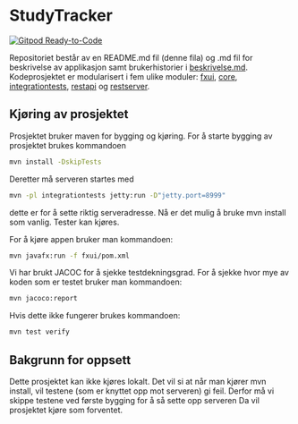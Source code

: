 # StudyTracker

[![Gitpod Ready-to-Code](https://img.shields.io/badge/Gitpod-Ready--to--Code-blue?logo=gitpod)](https://gitpod.idi.ntnu.no/#https://gitlab.stud.idi.ntnu.no/it1901/groups-2020/gr2066/gr2066/-/tree/master)

Repositoriet består av en README.md fil (denne fila) og .md fil for beskrivelse av applikasjon samt brukerhistorier i [beskrivelse.md](https://gitlab.stud.idi.ntnu.no/it1901/groups-2020/gr2066/gr2066/-/blob/master/beskrivelse.md).
Kodeprosjektet er modularisert i fem ulike moduler: [fxui](https://gitlab.stud.idi.ntnu.no/it1901/groups-2020/gr2066/gr2066/-/tree/master/IT1901%2Ffxui), [core](https://gitlab.stud.idi.ntnu.no/it1901/groups-2020/gr2066/gr2066/-/tree/master/IT1901%2Fcore), [integrationtests](https://gitlab.stud.idi.ntnu.no/it1901/groups-2020/gr2066/gr2066/-/tree/master/IT1901%2Fintegrationtests), [restapi](https://gitlab.stud.idi.ntnu.no/it1901/groups-2020/gr2066/gr2066/-/tree/master/IT1901%2Frestapi) og [restserver](https://gitlab.stud.idi.ntnu.no/it1901/groups-2020/gr2066/gr2066/-/tree/master/IT1901%2Frestserver).

## Kjøring av prosjektet

Prosjektet bruker maven for bygging og kjøring. For å starte bygging av prosjektet brukes kommandoen 
```bash
mvn install -DskipTests
```
Deretter må serveren startes med   

```bash
mvn -pl integrationtests jetty:run -D"jetty.port=8999"
```
dette er for å sette riktig serveradresse.
Nå er det mulig å bruke mvn install som vanlig. Tester kan kjøres. 

For å kjøre appen bruker man kommandoen:
```bash
mvn javafx:run -f fxui/pom.xml
```

Vi har brukt JACOC for å sjekke testdekningsgrad. For å sjekke hvor mye av koden som er testet bruker man kommandoen:
```bash
mvn jacoco:report
```
Hvis dette ikke fungerer brukes kommandoen:
```bash
mvn test verify
```

## Bakgrunn for oppsett

Dette prosjektet kan ikke kjøres lokalt. Det vil si at når man kjører mvn install, vil testene (som er knyttet opp mot serveren) gi feil. Derfor må vi skippe testene ved første bygging
for å så sette opp serveren Da vil prosjektet kjøre som forventet. 